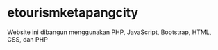 # etourismketapangcity
Website ini dibangun menggunakan PHP, JavaScript, Bootstrap, HTML, CSS, dan PHP
